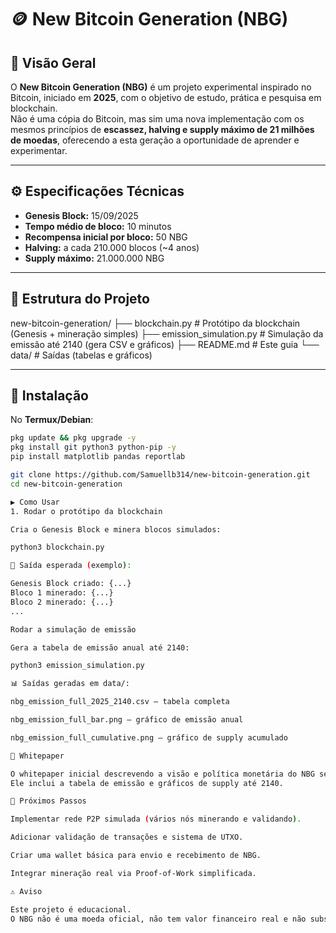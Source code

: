 # 🪙 New Bitcoin Generation (NBG)

## 📌 Visão Geral
O **New Bitcoin Generation (NBG)** é um projeto experimental inspirado no Bitcoin, iniciado em **2025**, com o objetivo de estudo, prática e pesquisa em blockchain.  
Não é uma cópia do Bitcoin, mas sim uma nova implementação com os mesmos princípios de **escassez, halving e supply máximo de 21 milhões de moedas**, oferecendo a esta geração a oportunidade de aprender e experimentar.

---

## ⚙️ Especificações Técnicas

- **Genesis Block:** 15/09/2025  
- **Tempo médio de bloco:** 10 minutos  
- **Recompensa inicial por bloco:** 50 NBG  
- **Halving:** a cada 210.000 blocos (~4 anos)  
- **Supply máximo:** 21.000.000 NBG  

---

## 📂 Estrutura do Projeto

new-bitcoin-generation/
├── blockchain.py # Protótipo da blockchain (Genesis + mineração simples)
├── emission_simulation.py # Simulação da emissão até 2140 (gera CSV e gráficos)
├── README.md # Este guia
└── data/ # Saídas (tabelas e gráficos)


---

## 🚀 Instalação

No **Termux/Debian**:

```bash
pkg update && pkg upgrade -y
pkg install git python3 python-pip -y
pip install matplotlib pandas reportlab

git clone https://github.com/Samuellb314/new-bitcoin-generation.git
cd new-bitcoin-generation

▶️ Como Usar
1. Rodar o protótipo da blockchain

Cria o Genesis Block e minera blocos simulados:

python3 blockchain.py

📜 Saída esperada (exemplo):

Genesis Block criado: {...}
Bloco 1 minerado: {...}
Bloco 2 minerado: {...}
...

Rodar a simulação de emissão

Gera a tabela de emissão anual até 2140:

python3 emission_simulation.py

📊 Saídas geradas em data/:

nbg_emission_full_2025_2140.csv — tabela completa

nbg_emission_full_bar.png — gráfico de emissão anual

nbg_emission_full_cumulative.png — gráfico de supply acumulado

📄 Whitepaper

O whitepaper inicial descrevendo a visão e política monetária do NBG será mantido neste repositório.
Ele inclui a tabela de emissão e gráficos de supply até 2140.

🔮 Próximos Passos

Implementar rede P2P simulada (vários nós minerando e validando).

Adicionar validação de transações e sistema de UTXO.

Criar uma wallet básica para envio e recebimento de NBG.

Integrar mineração real via Proof-of-Work simplificada.

⚠️ Aviso

Este projeto é educacional.
O NBG não é uma moeda oficial, não tem valor financeiro real e não substitui o Bitcoin.
